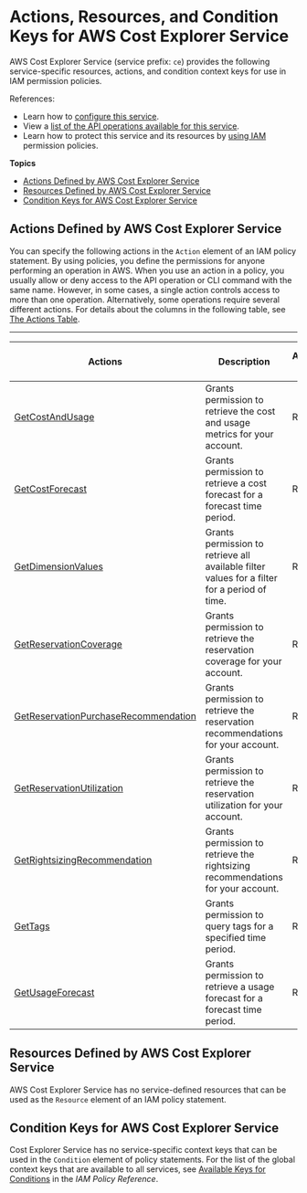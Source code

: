 # Actions, Resources, and Condition Keys for AWS Cost Explorer Service<a name="list_awscostexplorerservice"></a>

AWS Cost Explorer Service \(service prefix: `ce`\) provides the following service\-specific resources, actions, and condition context keys for use in IAM permission policies\.

References:
+ Learn how to [configure this service](https://docs.aws.amazon.com/awsaccountbilling/latest/aboutv2/)\.
+ View a [list of the API operations available for this service](https://docs.aws.amazon.com/aws-cost-management/latest/APIReference/)\.
+ Learn how to protect this service and its resources by [using IAM](https://docs.aws.amazon.com/awsaccountbilling/latest/aboutv2/cost-explorer-access.html) permission policies\.

**Topics**
+ [Actions Defined by AWS Cost Explorer Service](#awscostexplorerservice-actions-as-permissions)
+ [Resources Defined by AWS Cost Explorer Service](#awscostexplorerservice-resources-for-iam-policies)
+ [Condition Keys for AWS Cost Explorer Service](#awscostexplorerservice-policy-keys)

## Actions Defined by AWS Cost Explorer Service<a name="awscostexplorerservice-actions-as-permissions"></a>

You can specify the following actions in the `Action` element of an IAM policy statement\. By using policies, you define the permissions for anyone performing an operation in AWS\. When you use an action in a policy, you usually allow or deny access to the API operation or CLI command with the same name\. However, in some cases, a single action controls access to more than one operation\. Alternatively, some operations require several different actions\. For details about the columns in the following table, see [The Actions Table](reference_policies_actions-resources-contextkeys.md#actions_table)\.


****  

| Actions | Description | Access Level | Resource Types \(\*required\) | Condition Keys | Dependent Actions | 
| --- | --- | --- | --- | --- | --- | 
|   [ GetCostAndUsage ](https://docs.aws.amazon.com/aws-cost-management/latest/APIReference/API_GetCostAndUsage.html)  | Grants permission to retrieve the cost and usage metrics for your account\. | Read |  |  |  | 
|   [ GetCostForecast ](https://docs.aws.amazon.com/aws-cost-management/latest/APIReference/API_GetCostForecast.html)  | Grants permission to retrieve a cost forecast for a forecast time period\. | Read |  |  |  | 
|   [ GetDimensionValues ](https://docs.aws.amazon.com/aws-cost-management/latest/APIReference/API_GetDimensionValues.html)  | Grants permission to retrieve all available filter values for a filter for a period of time\. | Read |  |  |  | 
|   [ GetReservationCoverage ](https://docs.aws.amazon.com/aws-cost-management/latest/APIReference/API_GetReservationCoverage.html)  | Grants permission to retrieve the reservation coverage for your account\. | Read |  |  |  | 
|   [ GetReservationPurchaseRecommendation ](https://docs.aws.amazon.com/aws-cost-management/latest/APIReference/API_GetReservationPurchaseRecommendation.html)  | Grants permission to retrieve the reservation recommendations for your account\. | Read |  |  |  | 
|   [ GetReservationUtilization ](https://docs.aws.amazon.com/aws-cost-management/latest/APIReference/API_GetReservationUtilization.html)  | Grants permission to retrieve the reservation utilization for your account\. | Read |  |  |  | 
|   [ GetRightsizingRecommendation ](https://docs.aws.amazon.com/aws-cost-management/latest/APIReference/API_GetRightsizingRecommendation.html)  | Grants permission to retrieve the rightsizing recommendations for your account\. | Read |  |  |  | 
|   [ GetTags ](https://docs.aws.amazon.com/aws-cost-management/latest/APIReference/API_GetTags.html)  | Grants permission to query tags for a specified time period\. | Read |  |  |  | 
|   [ GetUsageForecast ](https://docs.aws.amazon.com/aws-cost-management/latest/APIReference/API_GetUsageForecast.html)  | Grants permission to retrieve a usage forecast for a forecast time period\. | Read |  |  |  | 

## Resources Defined by AWS Cost Explorer Service<a name="awscostexplorerservice-resources-for-iam-policies"></a>

AWS Cost Explorer Service has no service\-defined resources that can be used as the `Resource` element of an IAM policy statement\.

## Condition Keys for AWS Cost Explorer Service<a name="awscostexplorerservice-policy-keys"></a>

Cost Explorer Service has no service\-specific context keys that can be used in the `Condition` element of policy statements\. For the list of the global context keys that are available to all services, see [Available Keys for Conditions](reference_policies_condition-keys.html#AvailableKeys) in the *IAM Policy Reference*\.